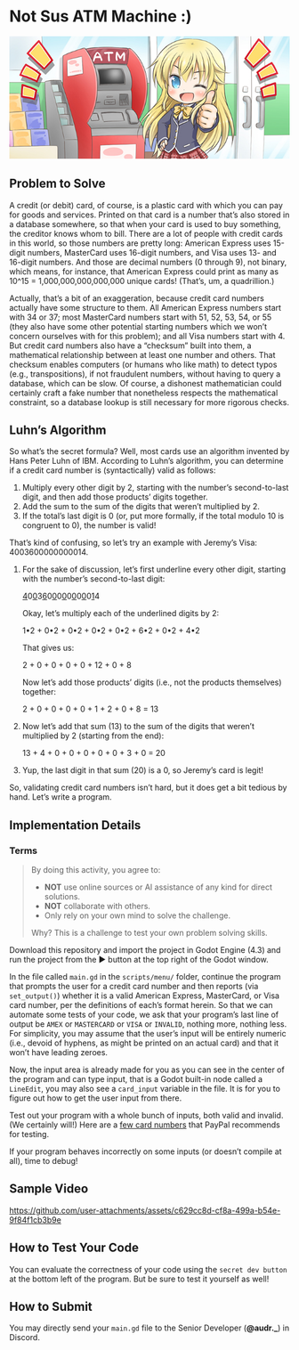 # Not Sus ATM Machine :)

![anime girl next to atm machine](assets/sprites/background.jpg)

## Problem to Solve

A credit (or debit) card, of course, is a plastic card with which you can pay for goods and services. Printed on that card is a number that’s also stored in a database somewhere, so that when your card is used to buy something, the creditor knows whom to bill. There are a lot of people with credit cards in this world, so those numbers are pretty long: American Express uses 15-digit numbers, MasterCard uses 16-digit numbers, and Visa uses 13- and 16-digit numbers. And those are decimal numbers (0 through 9), not binary, which means, for instance, that American Express could print as many as 10^15 = 1,000,000,000,000,000 unique cards! (That’s, um, a quadrillion.)

Actually, that’s a bit of an exaggeration, because credit card numbers actually have some structure to them. All American Express numbers start with 34 or 37; most MasterCard numbers start with 51, 52, 53, 54, or 55 (they also have some other potential starting numbers which we won’t concern ourselves with for this problem); and all Visa numbers start with 4. But credit card numbers also have a “checksum” built into them, a mathematical relationship between at least one number and others. That checksum enables computers (or humans who like math) to detect typos (e.g., transpositions), if not fraudulent numbers, without having to query a database, which can be slow. Of course, a dishonest mathematician could certainly craft a fake number that nonetheless respects the mathematical constraint, so a database lookup is still necessary for more rigorous checks.

## Luhn’s Algorithm

So what’s the secret formula? Well, most cards use an algorithm invented by Hans Peter Luhn of IBM. According to Luhn’s algorithm, you can determine if a credit card number is (syntactically) valid as follows:

1. Multiply every other digit by 2, starting with the number’s second-to-last digit, and then add those products’ digits together.
1. Add the sum to the sum of the digits that weren’t multiplied by 2.
1. If the total’s last digit is 0 (or, put more formally, if the total modulo 10 is congruent to 0), the number is valid!

That’s kind of confusing, so let’s try an example with Jeremy’s Visa: 4003600000000014.

1. For the sake of discussion, let’s first underline every other digit, starting with the number’s second-to-last digit:

   <u>4</u>0<u>0</u>3<u>6</u>0<u>0</u>0<u>0</u>0<u>0</u>0<u>0</u>0<u>1</u>4

   Okay, let’s multiply each of the underlined digits by 2:

   1•2 + 0•2 + 0•2 + 0•2 + 0•2 + 6•2 + 0•2 + 4•2

   That gives us:

   2 + 0 + 0 + 0 + 0 + 12 + 0 + 8

   Now let’s add those products’ digits (i.e., not the products themselves) together:

   2 + 0 + 0 + 0 + 0 + 1 + 2 + 0 + 8 = 13

2. Now let’s add that sum (13) to the sum of the digits that weren’t multiplied by 2 (starting from the end):

   13 + 4 + 0 + 0 + 0 + 0 + 0 + 3 + 0 = 20

3. Yup, the last digit in that sum (20) is a 0, so Jeremy’s card is legit!

So, validating credit card numbers isn’t hard, but it does get a bit tedious by hand. Let’s write a program.

## Implementation Details

### Terms

> By doing this activity, you agree to:
>
> - **NOT** use online sources or AI assistance of any kind for direct solutions.
> - **NOT** collaborate with others.
> - Only rely on your own mind to solve the challenge.
>
> Why? This is a challenge to test your own problem solving skills.

Download this repository and import the project in Godot Engine (4.3) and run the project from the ▶ button at the top right of the Godot window.

In the file called `main.gd` in the `scripts/menu/` folder, continue the program that prompts the user for a credit card number and then reports (via `set_output()`) whether it is a valid American Express, MasterCard, or Visa card number, per the definitions of each’s format herein. So that we can automate some tests of your code, we ask that your program’s last line of output be `AMEX` or `MASTERCARD` or `VISA` or `INVALID`, nothing more, nothing less. For simplicity, you may assume that the user’s input will be entirely numeric (i.e., devoid of hyphens, as might be printed on an actual card) and that it won’t have leading zeroes.

Now, the input area is already made for you as you can see in the center of the program and can type input, that is a Godot built-in node called a `LineEdit`, you may also see a `card_input` variable in the file. It is for you to figure out how to get the user input from there.

Test out your program with a whole bunch of inputs, both valid and invalid. (We certainly will!) Here are a [few card numbers](https://developer.paypal.com/api/nvp-soap/payflow/integration-guide/test-transactions/#standard-test-cards) that PayPal recommends for testing.

If your program behaves incorrectly on some inputs (or doesn’t compile at all), time to debug!

## Sample Video

https://github.com/user-attachments/assets/c629cc8d-cf8a-499a-b54e-9f84f1cb3b9e

## How to Test Your Code

You can evaluate the correctness of your code using the `secret dev button` at the bottom left of the program. But be sure to test it yourself as well!

## How to Submit

You may directly send your `main.gd` file to the Senior Developer (**@audr.\_**) in Discord.
